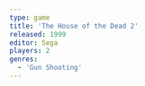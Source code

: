 ```yaml
---
type: game
title: 'The House of the Dead 2'
released: 1999
editor: Sega
players: 2
genres:
  - 'Gun Shooting'
---
```

